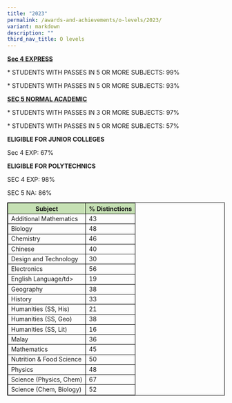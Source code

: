 ```yaml
---
title: "2023"
permalink: /awards-and-achievements/o-levels/2023/
variant: markdown
description: ""
third_nav_title: O levels
---
```

<p><strong><u>Sec 4 EXPRESS</u></strong></p><p>* STUDENTS WITH PASSES IN 5 OR MORE SUBJECTS: 99%</p><p>* STUDENTS WITH PASSES IN 5 OR MORE SUBJECTS: 93%</p><p></p><p><strong><u>SEC 5 NORMAL ACADEMIC</u></strong></p><p>* STUDENTS WITH PASSES IN 3 OR MORE SUBJECTS: 97%</p><p>* STUDENTS WITH PASSES IN 5 OR MORE SUBJECTS: 57%</p><p><strong>ELIGIBLE FOR JUNIOR COLLEGES</strong></p><p>Sec 4 EXP: 67%</p><p><strong>ELIGIBLE FOR POLYTECHNICS</strong></p><p>SEC 4 EXP: 98%</p><p>SEC 5 NA: 86%</p>

<style type="text/css">  
table, th, td, tr {  
border: 1px solid black;  
font-size:14px;  
}  

  
.tg-s7g5{background-color:#C5E0B3; vertical-align:top  
}  
  
p.small{  
\# line-height: 1.0; font-style:italic; font-size: 16px;  
}  
  
  
</style>  
<table style="width:100%">  
<thead>  
<tr>  
<th class="tg-s7g5">Subject</th>  
<th class="tg-s7g5">% Distinctions</th>  
  
</tr>  
</thead>  
<tbody>
<tr>  
<td>Additional Mathematics</td> 
<td>43</td></tr>  
<tr>  
<td>Biology</td>  
<td>48</td>
</tr>
<tr>  
<td>Chemistry</td>
<td>46</td></tr>  
<tr>  
<td>Chinese</td>  
<td>40</td>
</tr>
<tr>  
<td>Design and Technology</td>
<td>30</td></tr>  
<tr>  
<td>Electronics</td>  
<td>56</td>
</tr>
<tr>  
<td>English Language/td&gt;
</td><td>19</td></tr>  
<tr>  
<td>Geography</td>  
<td>38</td>
</tr> 
<tr>  
<td> History</td>  
<td>33</td></tr>
<tr>  
<td>Humanities (SS, His)</td>  
<td>21</td>
</tr>
<tr>  
<td>Humanities (SS, Geo)</td>
<td>38</td></tr>  
<tr>  
<td>Humanities (SS, Lit)</td>  
<td>16</td>
</tr>
<tr>  
<td>Malay</td>  
<td>36</td>
</tr> 
<tr>  
<td>Mathematics</td>  
<td>45</td>
</tr>
<tr>  
<td>Nutrition &amp; Food Science</td> 
<td>50</td></tr>  
<tr>  
<td>Physics</td>  
<td>48</td>
</tr>
<tr>  
<td>Science (Physics, Chem)</td>  
<td>67</td></tr>  
<tr>  
<td>Science (Chem, Biology)</td>  
<td>52</td>
</tr>
</tbody>  
</table>
